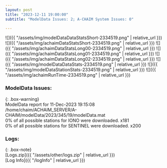 ```yaml
---
layout: post
title: "2023-12-11 19:00:00"
subtitle: "ModelData Issues: 2; A-CHAIM System Issues: 0"

---
```


![]({{ "/assets/img/modelDataDataStatsShort-2334519.png" | relative_url }})
![]({{ "/assets/img/achaimDataStatsShort-2334519.png" | relative_url }})
![]({{ "/assets/img/achaimDataStatsLong00-2334519.png" | relative_url }})
![]({{ "/assets/img/achaimDataStatsLong01-2334519.png" | relative_url }})
![]({{ "/assets/img/achaimDataStatsLong02-2334519.png" | relative_url }})
![]({{ "/assets/img/modelDataDataStats-2334519.png" | relative_url }})
![]({{ "/assets/img/modelDataStationStats-2334519.png" | relative_url }})
![]({{ "/assets/img/achaimRunTime-2334519.png" | relative_url }})


### ModelData Issues:  
  
{: .box-warning}  
 ModelData report for 11-Dec-2023 19:15:08   
 /home/chaim/ACHAIM_SERVER/A-CHAIM/modelData/2023/345/19/modelData.mat   
 0% of all possible stations for IONO were downloaded. x181   
 0% of all possible stations for SENTINEL were downloaded. x200   
  


### Logs:  
  
{: .box-note}  
[Logs.zip]({{ "/assets/other/logs.zip" | relative_url }})  
[Log Info]({{ "/logInfo" | relative_url }})  
